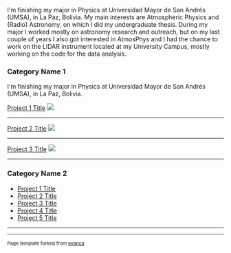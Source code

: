 I'm finishing my major in Physics at Universidad Mayor de San Andrés (UMSA), in La Paz, Bolivia. My main interests are Atmospheric Physics and (Radio) Astronomy, on which I did my undergraduate thesis. 
During my major I worked mostly on astronomy research and outreach, but on my last couple of years I also got interested in AtmosPhys and I had the chance to work on the LIDAR instrument located at my University Campus, mostly working on the code for the data analysis.

### Category Name 1 
I'm finishing my major in Physics at Universidad Mayor de San Andrés (UMSA), in La Paz, Bolivia.

[Project 1 Title](/sample_page)
<img src="images/dummy_thumbnail.jpg?raw=true"/>

---
[Project 2 Title](/pdf/sample_presentation.pdf)
<img src="images/dummy_thumbnail.jpg?raw=true"/>

---
[Project 3 Title](http://example.com/)
<img src="images/dummy_thumbnail.jpg?raw=true"/>

---

### Category Name 2

- [Project 1 Title](http://example.com/)
- [Project 2 Title](http://example.com/)
- [Project 3 Title](http://example.com/)
- [Project 4 Title](http://example.com/)
- [Project 5 Title](http://example.com/)

---




---
<p style="font-size:11px">Page template forked from <a href="https://github.com/evanca/quick-portfolio">evanca</a></p>
<!-- Remove above link if you don't want to attibute -->
